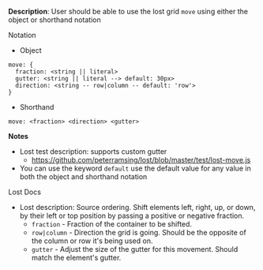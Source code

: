 __Description__: User should be able to use the lost grid `move` using either the object or shorthand notation

Notation
- Object
```
move: {
  fraction: <string || literal>
  gutter: <string || literal --> default: 30px>
  direction: <string -- row|column -- default: 'row'>
}
```
- Shorthand
```
move: <fraction> <direction> <gutter>
```

__Notes__

- Lost test description: supports custom gutter
    + https://github.com/peterramsing/lost/blob/master/test/lost-move.js
- You can use the keyword `default` use the default value for any value in both the object and shorthand notation

Lost Docs
- Lost description: Source ordering. Shift elements left, right, up, or down, by their left or top position by passing a positive or negative fraction.
    + `fraction` - Fraction of the container to be shifted.
    + `row|column` - Direction the grid is going. Should be the opposite of the column or row it's being used on.
    + `gutter` - Adjust the size of the gutter for this movement. Should match the element's gutter.